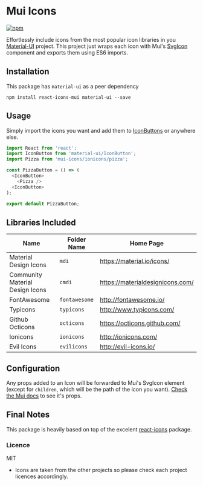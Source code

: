 # Mui Icons

[![npm][npm-image]][npm-url]

[npm-image]: https://img.shields.io/npm/v/mui-icons.svg?style=flat-square
[npm-url]: https://www.npmjs.com/package/mui-icons

Effortlessly include icons from the most popular icon libraries in you [Material-UI](http://www.material-ui.com/#/) project. This project just wraps each icon with Mui's [SvgIcon](http://www.material-ui.com/#/components/svg-icon) component and exports them using ES6 imports.

## Installation

This package has `material-ui` as a peer dependency

    npm install react-icons-mui material-ui --save

## Usage

Simply import the icons you want and add them to [IconButtons](http://www.material-ui.com/#/components/icon-button) or anywhere else.

```javascript
import React from 'react';
import IconButton from 'material-ui/IconButton';
import Pizza from 'mui-icons/ionicons/pizza';

const PizzaButton = () => (
  <IconButton>
    <Pizza />
  <IconButton>
);

export default PizzaButton;
```

## Libraries Included

| Name | Folder Name | Home Page |
|---|---|---|
| Material Design Icons | `mdi` | https://material.io/icons/
| Community Material Design Icons | `cmdi` | https://materialdesignicons.com/
| FontAwesome | `fontawesome` | http://fontawesome.io/ |
| Typicons | `typicons` | http://www.typicons.com/ |
| Github Octicons | `octicons` | https://octicons.github.com/ |
| Ionicons | `ionicons` | http://ionicons.com/ |
| Evil Icons | `evilicons` | http://evil-icons.io/ |

## Configuration

Any props added to an Icon will be forwarded to Mui's SvgIcon element (except for `children`, which will be the path of the icon you want). [Check the Mui docs](http://www.material-ui.com/#/components/svg-icon) to see it's props.

## Final Notes

This package is heavily based on top of the excelent [react-icons](https://github.com/gorangajic/react-icons) package.

### Licence

MIT

* Icons are taken from the other projects so please check each project licences accordingly.
